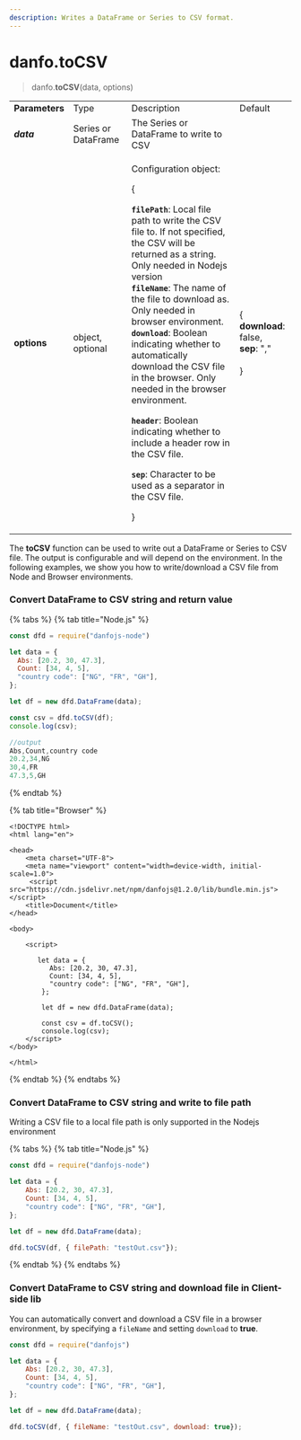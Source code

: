 ```yaml
---
description: Writes a DataFrame or Series to CSV format.
---
```


# danfo.toCSV

> danfo.**toCSV**(data, options)&#x20;

|                |                     |                                                                                                                                                                                                                                                                                                                                                                                                                                                                                                                                                                                                                                                                                                                                   |                                                                                     |
| -------------- | ------------------- | --------------------------------------------------------------------------------------------------------------------------------------------------------------------------------------------------------------------------------------------------------------------------------------------------------------------------------------------------------------------------------------------------------------------------------------------------------------------------------------------------------------------------------------------------------------------------------------------------------------------------------------------------------------------------------------------------------------------------------- | ----------------------------------------------------------------------------------- |
| **Parameters** | Type                | Description                                                                                                                                                                                                                                                                                                                                                                                                                                                                                                                                                                                                                                                                                                                       | Default                                                                             |
| _**data**_     | Series or DataFrame | The Series or DataFrame to write to CSV                                                                                                                                                                                                                                                                                                                                                                                                                                                                                                                                                                                                                                                                                           |                                                                                     |
| **options**    | object, optional    | <p>Configuration object:</p><p>{</p><p><strong><code>filePath</code></strong>: Local file path to write the CSV file to. If not specified, the CSV will be returned as a string. Only needed in Nodejs version<br><strong><code>fileName</code></strong>: The name of the file to download as. Only needed in browser environment.<br><strong><code>download</code></strong>: Boolean indicating whether to automatically download the CSV file in the browser. Only needed in the browser environment.</p><p><strong><code>header</code></strong>: Boolean indicating whether to include a header row in the CSV file.</p><p><strong><code>sep</code></strong>: Character to be used as a separator in the CSV file.</p><p>}</p> | <p>{<br><strong>download</strong>: false,<br><strong>sep</strong>: ","<br><br>}</p> |

The **toCSV** function can be used to write out a DataFrame or Series to CSV file. The output is configurable and will depend on the environment. In the following examples, we show you how to write/download a CSV file from Node and Browser environments.

### Convert DataFrame to CSV string and return value

{% tabs %}
{% tab title="Node.js" %}
```javascript
const dfd = require("danfojs-node")

let data = {
  Abs: [20.2, 30, 47.3],
  Count: [34, 4, 5],
  "country code": ["NG", "FR", "GH"],
};

let df = new dfd.DataFrame(data);

const csv = dfd.toCSV(df);
console.log(csv);

//output
Abs,Count,country code
20.2,34,NG
30,4,FR
47.3,5,GH
```
{% endtab %}

{% tab title="Browser" %}
```markup
<!DOCTYPE html>
<html lang="en">

<head>
    <meta charset="UTF-8">
    <meta name="viewport" content="width=device-width, initial-scale=1.0">
     <script src="https://cdn.jsdelivr.net/npm/danfojs@1.2.0/lib/bundle.min.js"></script>
    <title>Document</title>
</head>

<body>

    <script>

       let data = {
          Abs: [20.2, 30, 47.3],
          Count: [34, 4, 5],
          "country code": ["NG", "FR", "GH"],
        };
        
        let df = new dfd.DataFrame(data);
        
        const csv = df.toCSV();
        console.log(csv);
    </script>
</body>

</html>
```
{% endtab %}
{% endtabs %}

### Convert DataFrame to CSV string and write to file path

Writing a CSV file to a local file path is only supported in the Nodejs environment

{% tabs %}
{% tab title="Node.js" %}
```javascript
const dfd = require("danfojs-node")

let data = {
    Abs: [20.2, 30, 47.3],
    Count: [34, 4, 5],
    "country code": ["NG", "FR", "GH"],
};

let df = new dfd.DataFrame(data);

dfd.toCSV(df, { filePath: "testOut.csv"});
```
{% endtab %}
{% endtabs %}

### Convert DataFrame to CSV string and download file in Client-side lib

You can automatically convert and download a CSV file in a browser environment, by specifying a `fileName` and setting `download` to **true**.

```javascript
const dfd = require("danfojs")

let data = {
    Abs: [20.2, 30, 47.3],
    Count: [34, 4, 5],
    "country code": ["NG", "FR", "GH"],
};

let df = new dfd.DataFrame(data);

dfd.toCSV(df, { fileName: "testOut.csv", download: true});
```

